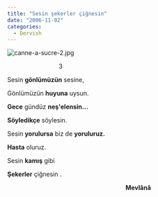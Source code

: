 ```yaml
---
title: "Sesin şekerler çiğnesin"
date: "2006-11-02"
categories: 
  - Dervish
---
```


![canne-a-sucre-2.jpg](/uploads/2006/11/canne-a-sucre-2-1.jpg)

                              3  

Sesin **gönlümüzün** sesine,

Gönlümüzün **huyuna** uysun.

**Gece** gündüz **neş'elensin...**

**Söyledikçe** söylesin.

Sesin **yorulursa** biz de **yoruluruz.**

**Hasta** oluruz.

Sesin **kamış** gibi

**Şekerler** çiğnesin .

                                                                     **Mevlânâ**

